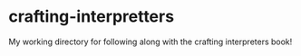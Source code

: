 # crafting-interpretters
My working directory for following along with the crafting interpreters book!

